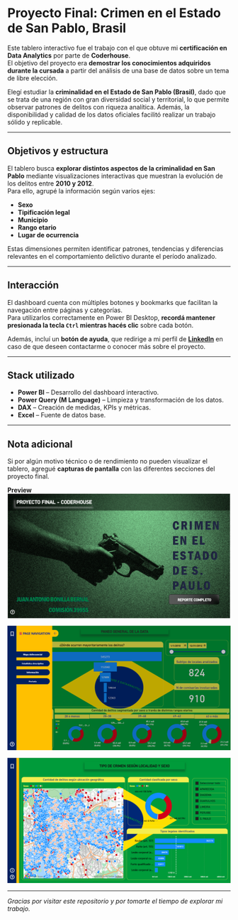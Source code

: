# Proyecto Final: Crimen en el Estado de San Pablo, Brasil  

Este tablero interactivo fue el trabajo con el que obtuve mi **certificación en Data Analytics** por parte de **Coderhouse**.  
El objetivo del proyecto era **demostrar los conocimientos adquiridos durante la cursada** a partir del análisis de una base de datos sobre un tema de libre elección.  

Elegí estudiar la **criminalidad en el Estado de San Pablo (Brasil)**, dado que se trata de una región con gran diversidad social y territorial, lo que permite observar patrones de delitos con riqueza analítica. Además, la disponibilidad y calidad de los datos oficiales facilitó realizar un trabajo sólido y replicable.  

---

## Objetivos y estructura  

El tablero busca **explorar distintos aspectos de la criminalidad en San Pablo** mediante visualizaciones interactivas que muestran la evolución de los delitos entre **2010 y 2012**.  
Para ello, agrupé la información según varios ejes:  

- **Sexo**  
- **Tipificación legal**  
- **Municipio**  
- **Rango etario**  
- **Lugar de ocurrencia**  

Estas dimensiones permiten identificar patrones, tendencias y diferencias relevantes en el comportamiento delictivo durante el período analizado.  

---

## Interacción  

El dashboard cuenta con múltiples botones y bookmarks que facilitan la navegación entre páginas y categorías.  
Para utilizarlos correctamente en Power BI Desktop, **recordá mantener presionada la tecla `Ctrl` mientras hacés clic** sobre cada botón.  

Además, incluí un **botón de ayuda**, que redirige a mi perfil de **[LinkedIn](https://www.linkedin.com/in/juanbonillab)** en caso de que deseen contactarme o conocer más sobre el proyecto.  

---

## Stack utilizado  

- **Power BI** – Desarrollo del dashboard interactivo.  
- **Power Query (M Language)** – Limpieza y transformación de los datos.  
- **DAX** – Creación de medidas, KPIs y métricas.  
- **Excel** – Fuente de datos base.  

---

## Nota adicional  

Si por algún motivo técnico o de rendimiento no pueden visualizar el tablero, agregué **capturas de pantalla** con las diferentes secciones del proyecto final.  

**Preview**
![Dashboard Preview1](https://github.com/juanbonillab/CrimeSP/blob/main/Screenshot%20Portada%20Crime%20SP-min.png)

![Dashboard Preview2](https://github.com/juanbonillab/CrimeSP/blob/main/Screenshot%20Bookmark%20Crime%20SP-min.png)

![Dashboard Preview3](https://github.com/juanbonillab/CrimeSP/blob/main/Screenshot%20data-min.png)


---

*Gracias por visitar este repositorio y por tomarte el tiempo de explorar mi trabajo.*  
 
